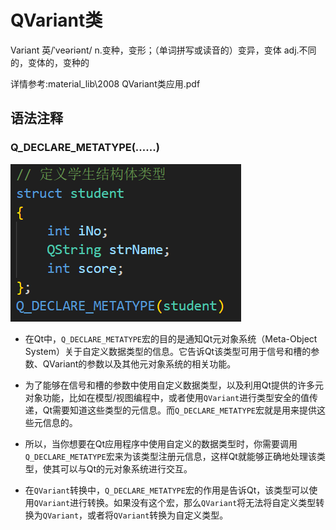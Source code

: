 # QVariant类

Variant 英/ˈveəriənt/
n.变种，变形；（单词拼写或读音的）变异，变体
adj.不同的，变体的，变种的

详情参考:material_lib\2008 QVariant类应用.pdf

## 语法注释

### Q_DECLARE_METATYPE(......)

![Q_DECLARE_METATYPE](material_lib/1.PNG)

- 在Qt中，`Q_DECLARE_METATYPE`宏的目的是通知Qt元对象系统（Meta-Object System）关于自定义数据类型的信息。它告诉Qt该类型可用于信号和槽的参数、QVariant的参数以及其他元对象系统的相关功能。

- 为了能够在信号和槽的参数中使用自定义数据类型，以及利用Qt提供的许多元对象功能，比如在模型/视图编程中，或者使用`QVariant`进行类型安全的值传递，Qt需要知道这些类型的元信息。而`Q_DECLARE_METATYPE`宏就是用来提供这些元信息的。

- 所以，当你想要在Qt应用程序中使用自定义的数据类型时，你需要调用`Q_DECLARE_METATYPE`宏来为该类型注册元信息，这样Qt就能够正确地处理该类型，使其可以与Qt的元对象系统进行交互。

- 在`QVariant`转换中，`Q_DECLARE_METATYPE`宏的作用是告诉Qt，该类型可以使用`QVariant`进行转换。如果没有这个宏，那么`QVariant`将无法将自定义类型转换为`QVariant`，或者将`QVariant`转换为自定义类型。
